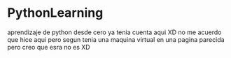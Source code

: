# PythonLearning
aprendizaje de python desde cero
ya tenia cuenta aqui XD no me acuerdo que hice aqui 
pero segun tenia una maquina virtual en una pagina parecida
pero creo que esra no es XD
